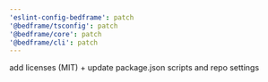 ```yaml
---
'eslint-config-bedframe': patch
'@bedframe/tsconfig': patch
'@bedframe/core': patch
'@bedframe/cli': patch
---
```


add licenses (MIT) + update package.json scripts and repo settings
